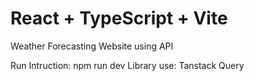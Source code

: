 # React + TypeScript + Vite

Weather Forecasting Website using API

Run Intruction: npm run dev
Library use: Tanstack Query
